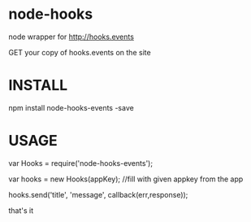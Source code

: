 node-hooks
==========

node wrapper for http://hooks.events

GET your copy of hooks.events on the site

INSTALL
=======

npm install node-hooks-events -save


USAGE
=====

var Hooks = require('node-hooks-events');

var hooks = new Hooks(appKey); //fill with given appkey from the app

hooks.send('title', 'message', callback(err,response));

that's it
